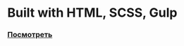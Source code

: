 # Built with HTML, SCSS, Gulp
### [Посмотреть](https://proshop999.herokuapp.com/product/60a53657abb44309648621d6)
